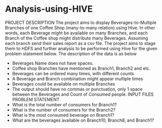 # Analysis-using-HIVE

PROJECT DESCRIPTION
The project aims to display Beverages-to-Multiple Branches of one Coffee Shop (many-to-many relation) using Hive. In other words, each Beverage might be available on many Branches, and each Branch of the Coffee shop might distribute many Beverages.
Assuming each branch send their sales report as a csv file. The project aims to stage them to HDFS and further analysis to be performed using Hive for the given problem statement below.
The description of the data is as below
- Beverages Name does not have spaces.
- Coffee shop Branches have mentioned as Branch1, Branch2 and etc.
- Beverages can be ordered many times, with different counts
- A Beverage and Branch combination might appear multiple times
- Beverages could be available on multiple Branches
- The output should have no commas or punctuation, only 1 space between the Beverages and Count of Consumed people.
INPUT FILES
PROBLEM STATEMENT
- What is the total number of consumers for Branch1?
- What is the number of consumers for the Branch2?
- What is the most consumed beverage on Branch1?
- What are the beverages available on Branch10, Branch8, and Branch1?
